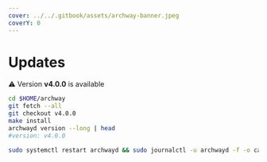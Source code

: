 ```yaml
---
cover: ../../.gitbook/assets/archway-banner.jpeg
coverY: 0
---
```


# Updates

⚠️ Version **v4.0.0** is available

```bash
cd $HOME/archway
git fetch --all
git checkout v4.0.0
make install
archwayd version --long | head
#version: v4.0.0

sudo systemctl restart archwayd && sudo journalctl -u archwayd -f -o cat
```
